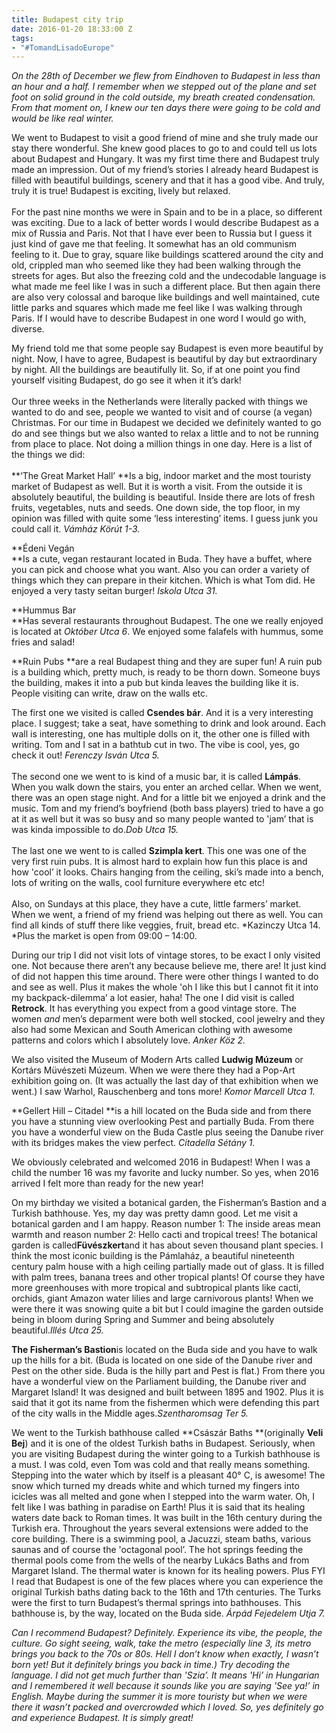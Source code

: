 ```yaml
---
title: Budapest city trip
date: 2016-01-20 18:33:00 Z
tags:
- "#TomandLisadoEurope"
---
```


*On the 28th of December we flew from Eindhoven to Budapest in less than an hour and a half. I remember when we stepped out of the plane and set foot on solid ground in the cold outside, my breath created condensation. From that moment on, I knew our ten days there were going to be cold and would be like real winter.*
<!--more-->
We went to Budapest to visit a good friend of mine and she truly made our stay there wonderful. She knew good places to go to and could tell us lots about Budapest and Hungary. It was my first time there and Budapest truly made an impression. Out of my friend’s stories I already heard Budapest is filled with beautiful buildings, scenery and that it has a good vibe. And truly, truly it is true! Budapest is exciting, lively but relaxed.\
\
For the past nine months we were in Spain and to be in a place, so different was exciting. Due to a lack of better words I would describe Budapest as a mix of Russia and Paris. Not that I have ever been to Russia but I guess it just kind of gave me that feeling. It somewhat has an old communism feeling to it. Due to gray, square like buildings scattered around the city and old, crippled man who seemed like they had been walking through the streets for ages. But also the freezing cold and the undecodable language is what made me feel like I was in such a different place. But then again there are also very colossal and baroque like buildings and well maintained, cute little parks and squares which made me feel like I was walking through Paris. If I would have to describe Budapest in one word I would go with, diverse.

My friend told me that some people say Budapest is even more beautiful by night. Now, I have to agree, Budapest is beautiful by day but extraordinary by night. All the buildings are beautifully lit. So, if at one point you find yourself visiting Budapest, do go see it when it it’s dark!\
\
Our three weeks in the Netherlands were literally packed with things we wanted to do and see, people we wanted to visit and of course (a vegan) Christmas. For our time in Budapest we decided we definitely wanted to go do and see things but we also wanted to relax a little and to not be running from place to place. Not doing a million things in one day. Here is a list of the things we did:\
\
**‘The Great Market Hall’ **Is a big, indoor market and the most touristy market of Budapest as well. But it is worth a visit. From the outside it is absolutely beautiful, the building is beautiful. Inside there are lots of fresh fruits, vegetables, nuts and seeds. One down side, the top floor, in my opinion was filled with quite some ‘less interesting’ items. I guess junk you could call it. *Vámház Körút 1-3.*

**Édeni Vegán\
**Is a cute, vegan restaurant located in Buda. They have a buffet, where you can pick and choose what you want. Also you can order a variety of things which they can prepare in their kitchen. Which is what Tom did. He enjoyed a very tasty seitan burger! *Iskola Utca 31.*

**Hummus Bar\
**Has several restaurants throughout Budapest. The one we really enjoyed is located at *Október Utca 6*. We enjoyed some falafels with hummus, some fries and salad!

**Ruin Pubs **are a real Budapest thing and they are super fun! A ruin pub is a building which, pretty much, is ready to be thorn down. Someone buys the building, makes it into a pub but kinda leaves the building like it is. People visiting can write, draw on the walls etc.

The first one we visited is called **Csendes bár**. And it is a very interesting place. I suggest; take a seat, have something to drink and look around. Each wall is interesting, one has multiple dolls on it, the other one is filled with writing. Tom and I sat in a bathtub cut in two. The vibe is cool, yes, go check it out! *Ferenczy Isván Utca 5.*\
\
The second one we went to is kind of a music bar, it is called **Lámpás**. When you walk down the stairs, you enter an arched cellar. When we went, there was an open stage night. And for a little bit we enjoyed a drink and the music. Tom and my friend’s boyfriend (both bass players) tried to have a go at it as well but it was so busy and so many people wanted to 'jam’ that is was kinda impossible to do.*Dob Utca 15.*\
\
The last one we went to is called **Szimpla kert**. This one was one of the very first ruin pubs. It is almost hard to explain how fun this place is and how 'cool’ it looks. Chairs hanging from the ceiling, ski’s made into a bench, lots of writing on the walls, cool furniture everywhere etc etc!\
\
Also, on Sundays at this place, they have a cute, little farmers’ market. When we went, a friend of my friend was helping out there as well. You can find all kinds of stuff there like veggies, fruit, bread etc. *Kazinczy Utca 14. *Plus the market is open from 09:00 – 14:00.

During our trip I did not visit lots of vintage stores, to be exact I only visited one. Not because there aren’t any because believe me, there are! It just kind of did not happen this time around. There were other things I wanted to do and see as well. Plus it makes the whole 'oh I like this but I cannot fit it into my backpack-dilemma’ a lot easier, haha! The one I did visit is called **Retrock**. It has everything you expect from a good vintage store. The women *and* men’s deparment were both well stocked, cool jewelry and they also had some Mexican and South American clothing with awesome patterns and colors which I absolutely love. *Anker Köz 2.*

We also visited the Museum of Modern Arts called **Ludwig Múzeum** or Kortárs Müvészeti Múzeum. When we were there they had a Pop-Art exhibition going on. (It was actually the last day of that exhibition when we went.) I saw Warhol, Rauschenberg and tons more! *Komor Marcell Utca 1.*

**Gellert Hill – Citadel **is a hill located on the Buda side and from there you have a stunning view overlooking Pest and partially Buda. From there you have a wonderful view on the Buda Castle plus seeing the Danube river with its bridges makes the view perfect. *Citadella Sétány 1.*

We obviously celebrated and welcomed 2016 in Budapest! When I was a child the number 16 was my favorite and lucky number. So yes, when 2016 arrived I felt more than ready for the new year!

On my birthday we visited a botanical garden, the Fisherman’s Bastion and a Turkish bathhouse. Yes, my day was pretty damn good. Let me visit a botanical garden and I am happy. Reason number 1: The inside areas mean warmth and reason number 2: Hello cacti and tropical trees! The botanical garden is called**Füvészkert**and it has about seven thousand plant species. I think the most iconic building is the Pámlaház, a beautiful nineteenth century palm house with a high ceiling partially made out of glass. It is filled with palm trees, banana trees and other tropical plants! Of course they have more greenhouses with more tropical and subtropical plants like cacti, orchids, giant Amazon water lilies and large carnivorous plants! When we were there it was snowing quite a bit but I could imagine the garden outside being in bloom during Spring and Summer and being absolutely beautiful.*Illés Utca 25.*

**The Fisherman’s Bastion**is located on the Buda side and you have to walk up the hills for a bit. (Buda is located on one side of the Danube river and Pest on the other side. Buda is the hilly part and Pest is flat.) From there you have a wonderful view on the Parliament building, the Danube river and Margaret Island! It was designed and built between 1895 and 1902. Plus it is said that it got its name from the fishermen which were defending this part of the city walls in the Middle ages.*Szentharomsag Ter 5.*

We went to the Turkish bathhouse called **Császár Baths **(originally **Veli Bej**) and it is one of the oldest Turkish baths in Budapest. Seriously, when you are visiting Budapest during the winter going to a Turkish bathhouse is a must. I was cold, even Tom was cold and that really means something. Stepping into the water which by itself is a pleasant 40° C, is awesome! The snow which turned my dreads white and which turned my fingers into icicles was all melted and gone when I stepped into the warm water. Oh, I felt like I was bathing in paradise on Earth! Plus it is said that its healing waters date back to Roman times. It was built in the 16th century during the Turkish era. Throughout the years several extensions were added to the core building. There is a swimming pool, a Jacuzzi, steam baths, various saunas and of course the 'octagonal pool’. The hot springs feeding the thermal pools come from the wells of the nearby Lukács Baths and from Margaret Island. The thermal water is known for its healing powers. Plus FYI I read that Budapest is one of the few places where you can experience the original Turkish baths dating back to the 16th and 17th centuries. The Turks were the first to turn Budapest’s thermal springs into bathhouses. This bathhouse is, by the way, located on the Buda side. *Árpád Fejedelem Utja 7.*

*Can I recommend Budapest? Definitely. Experience its vibe, the people, the culture. Go sight seeing, walk, take the metro (especially line 3, its metro brings you back to the 70s or 80s. Hell I don’t know when exactly, I wasn’t born yet! But it definitely brings you back in time.) Try decoding the language. I did not get much further than 'Szia’. It means 'Hi’ in Hungarian and I remembered it well because it sounds like you are saying 'See ya!’ in English. Maybe during the summer it is more touristy but when we were there it wasn’t packed and overcrowded which I loved. So, yes definitely go and experience Budapest. It is simply great!*